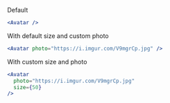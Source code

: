 Default
```jsx
<Avatar />
```

With default size and custom photo
```jsx
<Avatar photo="https://i.imgur.com/V9mgrCp.jpg" />
```

With custom size and photo
```jsx
<Avatar
  photo="https://i.imgur.com/V9mgrCp.jpg"
  size={50}
/>
```

